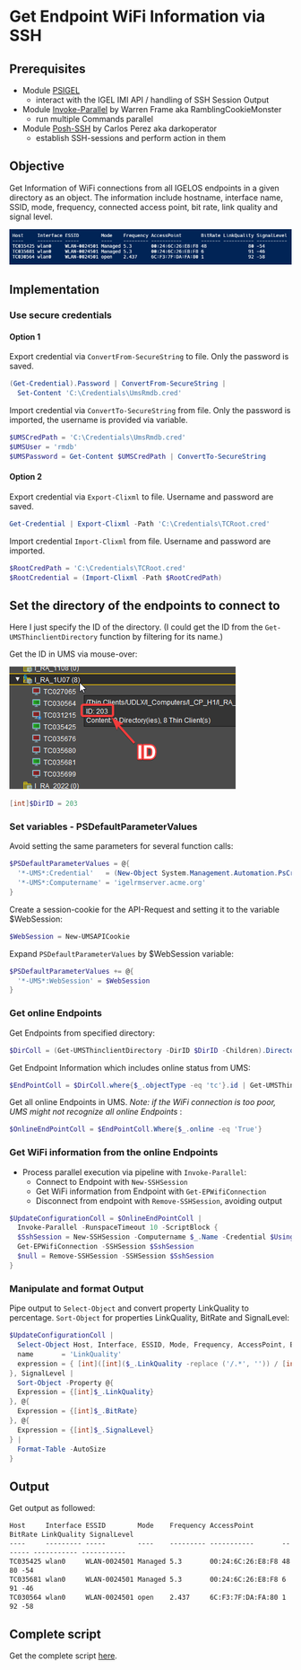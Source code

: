 # Get Endpoint WiFi Information via SSH

## Prerequisites

* Module [PSIGEL](https://github.com/IGEL-Community/PSIGEL)
  * interact with the IGEL IMI API / handling of SSH Session Output
* Module [Invoke-Parallel](https://github.com/RamblingCookieMonster/Invoke-Parallel) by Warren Frame aka RamblingCookieMonster
  * run multiple Commands parallel
* Module [Posh-SSH](https://github.com/darkoperator/Posh-SSH) by Carlos Perez aka darkoperator
  * establish SSH-sessions and perform action in them

## Objective

Get Information of WiFi connections from all IGELOS endpoints in a given directory as an object. The information include hostname, interface name, SSID, mode, frequency, connected access point, bit rate, link quality and signal level.

![Result](../Docs/Media/Output.png)

## Implementation

### Use secure credentials

#### Option 1

Export credential via `ConvertFrom-SecureString` to file. Only the password is saved.

```powershell
(Get-Credential).Password | ConvertFrom-SecureString |
  Set-Content 'C:\Credentials\UmsRmdb.cred'
```

Import credential via `ConvertTo-SecureString` from file. Only the password is imported,
the username is provided via variable.

```powershell
$UMSCredPath = 'C:\Credentials\UmsRmdb.cred'
$UMSUser = 'rmdb'
$UMSPassword = Get-Content $UMSCredPath | ConvertTo-SecureString
```

#### Option 2

Export credential via `Export-Clixml` to file. Username and password are saved.

```powershell
Get-Credential | Export-Clixml -Path 'C:\Credentials\TCRoot.cred'
```

Import credential `Import-Clixml` from file. Username and password are imported.

```powershell
$RootCredPath = 'C:\Credentials\TCRoot.cred'
$RootCredential = (Import-Clixml -Path $RootCredPath)
```

## Set the directory of the endpoints to connect to

Here I just specify the ID of the directory. (I could get the ID from the `Get-UMSThinclientDirectory` function
by filtering for its name.)

Get the ID in UMS via mouse-over:

![TCDIRID](../Docs/Media/TCDIRID.png)

```powershell
[int]$DirID = 203
```

### Set variables - PSDefaultParameterValues

Avoid setting the same parameters for several function calls:

```powershell
$PSDefaultParameterValues = @{
  '*-UMS*:Credential'   = (New-Object System.Management.Automation.PsCredential($UMSUser, $UMSPassword))
  '*-UMS*:Computername' = 'igelrmserver.acme.org'
}
```

Create a session-cookie for the API-Request and setting it to the variable $WebSession:

```powershell
$WebSession = New-UMSAPICookie
```

Expand ```PSDefaultParameterValues``` by $WebSession variable:

```powershell
$PSDefaultParameterValues += @{
  '*-UMS*:WebSession' = $WebSession
}
```

### Get online Endpoints

Get Endpoints from specified directory:

```powershell
$DirColl = (Get-UMSThinclientDirectory -DirID $DirID -Children).DirectoryChildren
```

Get Endpoint Information which includes online status from UMS:

```powershell
$EndPointColl = $DirColl.where{$_.objectType -eq 'tc'}.id | Get-UMSThinclient -Details online
```

Get all online Endpoints in UMS.
*Note: if the WiFi connection is too poor, UMS might not recognize all online Endpoints* :

```powershell
$OnlineEndPointColl = $EndPointColl.Where{$_.online -eq 'True'}
```

### Get WiFi information from the online Endpoints

* Process parallel execution via pipeline with `Invoke-Parallel`:
  * Connect to Endpoint with `New-SSHSession`
  * Get WiFi information from Endpoint with `Get-EPWifiConnection`
  * Disconnect from endpoint with `Remove-SSHSession`, avoiding output

```powershell
$UpdateConfigurationColl = $OnlineEndPointColl |
  Invoke-Parallel -RunspaceTimeout 10 -ScriptBlock {
  $SshSession = New-SSHSession -Computername $_.Name -Credential $Using:RootCredential -AcceptKey
  Get-EPWifiConnection -SSHSession $SshSession
  $null = Remove-SSHSession -SSHSession $SshSession
}
```

### Manipulate and format Output

Pipe output to `Select-Object` and convert property LinkQuality to percentage.
`Sort-Object` for properties LinkQuality, BitRate and SignalLevel:

```powershell
$UpdateConfigurationColl |
  Select-Object Host, Interface, ESSID, Mode, Frequency, AccessPoint, BitRate, @{
  name       = 'LinkQuality'
  expression = { [int]([int]($_.LinkQuality -replace ('/.*', '')) / [int]($_.LinkQuality -replace ('^\d{2,3}/', '')) * 100) }
}, SignalLevel |
  Sort-Object -Property @{
  Expression = {[int]$_.LinkQuality}
}, @{
  Expression = {[int]$_.BitRate}
}, @{
  Expression = {[int]$_.SignalLevel}
} |
  Format-Table -AutoSize
}
```

## Output

Get output as  followed:

```console
Host     Interface ESSID        Mode    Frequency AccessPoint       BitRate LinkQuality SignalLevel
----     --------- -----        ----    --------- -----------       ------- ----------- -----------
TC035425 wlan0     WLAN-0024501 Managed 5.3       00:24:6C:26:E8:F8 48               80 -54
TC035681 wlan0     WLAN-0024501 Managed 5.3       00:24:6C:26:E8:F8 6                91 -46
TC030564 wlan0     WLAN-0024501 open    2.437     6C:F3:7F:DA:FA:80 1                92 -58
```

## Complete script

Get the complete script [here](../Scripts/GetEndpointWifiInformation.ps1).
